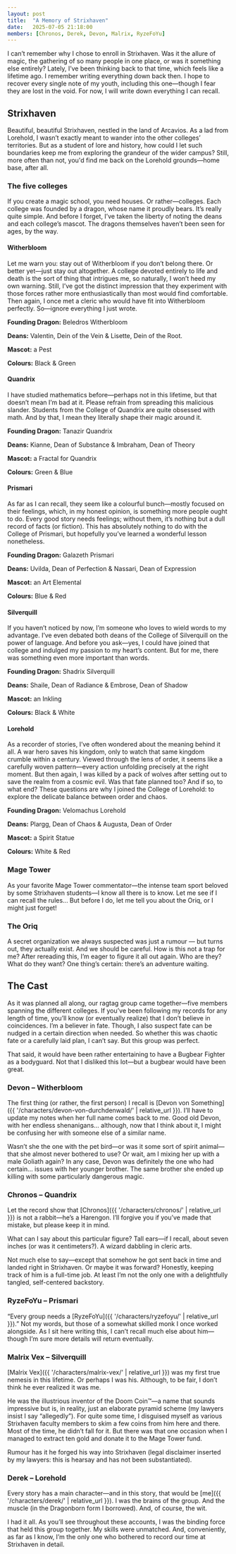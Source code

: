 ```yaml
---
layout: post
title:  "A Memory of Strixhaven"
date:   2025-07-05 21:18:00
members: [Chronos, Derek, Devon, Malrix, RyzeFoYu]
---
```


I can’t remember why I chose to enroll in Strixhaven. Was it the allure of magic, the gathering of so many people in one place, or was it something else entirely? Lately, I’ve been thinking back to that time, which feels like a lifetime ago. I remember writing everything down back then. I hope to recover every single note of my youth, including this one—though I fear they are lost in the void. For now, I will write down everything I can recall.

## Strixhaven

Beautiful, beautiful Strixhaven, nestled in the land of Arcavios. As a lad from Lorehold, I wasn’t exactly meant to wander into the other colleges’ territories. But as a student of lore and history, how could I let such boundaries keep me from exploring the grandeur of the wider campus? Still, more often than not, you'd find me back on the Lorehold grounds—home base, after all.

### The five colleges
If you create a magic school, you need houses. Or rather—colleges. Each college was founded by a dragon, whose name it proudly bears. It’s really quite simple. And before I forget, I’ve taken the liberty of noting the deans and each college’s mascot. The dragons themselves haven’t been seen for ages, by the way.

#### Witherbloom
Let me warn you: stay out of Witherbloom if you don’t belong there. Or better yet—just stay out altogether. A college devoted entirely to life and death is the sort of thing that intrigues me, so naturally, I won’t heed my own warning. Still, I’ve got the distinct impression that they experiment with those forces rather more enthusiastically than most would find comfortable. Then again, I once met a cleric who would have fit into Witherbloom perfectly. So—ignore everything I just wrote.

**Founding Dragon:** Beledros Witherbloom

**Deans:** Valentin, Dein of the Vein & Lisette, Dein of the Root.

**Mascot:** a Pest

**Colours:** Black & Green

#### Quandrix

I have studied mathematics before—perhaps not in this lifetime, but that doesn’t mean I’m bad at it. Please refrain from spreading this malicious slander. Students from the College of Quandrix are quite obsessed with math. And by that, I mean they literally shape their magic around it.

**Founding Dragon:** Tanazir Quandrix

**Deans:** Kianne, Dean of Substance & Imbraham, Dean of Theory

**Mascot:** a Fractal for Quandrix

**Colours:** Green & Blue

#### Prismari

As far as I can recall, they seem like a colourful bunch—mostly focused on their feelings, which, in my honest opinion, is something more people ought to do. Every good story needs feelings; without them, it’s nothing but a dull record of facts (or fiction). This has absolutely nothing to do with the College of Prismari, but hopefully you’ve learned a wonderful lesson nonetheless.

**Founding Dragon:** Galazeth Prismari

**Deans:** Uvilda, Dean of Perfection & Nassari, Dean of Expression

**Mascot:** an Art Elemental

**Colours:** Blue & Red

#### Silverquill
If you haven’t noticed by now, I’m someone who loves to wield words to my advantage. I’ve even debated both deans of the College of Silverquill on the power of language. And before you ask—yes, I could have joined that college and indulged my passion to my heart’s content. But for me, there was something even more important than words.

**Founding Dragon:** Shadrix Silverquill

**Deans:** Shaile, Dean of Radiance & Embrose, Dean of Shadow

**Mascot:** an Inkling

**Colours:** Black & White

#### Lorehold
As a recorder of stories, I’ve often wondered about the meaning behind it all. A war hero saves his kingdom, only to watch that same kingdom crumble within a century. Viewed through the lens of order, it seems like a carefully woven pattern—every action unfolding precisely at the right moment. But then again, I was killed by a pack of wolves after setting out to save the realm from a cosmic evil. Was that fate planned too? And if so, to what end? These questions are why I joined the College of Lorehold: to explore the delicate balance between order and chaos.

**Founding Dragon:** Velomachus Lorehold

**Deans:** Plargg, Dean of Chaos & Augusta, Dean of Order

**Mascot:** a Spirit Statue

**Colours:** White & Red

### Mage Tower
As your favorite Mage Tower commentator—the intense team sport beloved by some Strixhaven students—I know all there is to know. Let me see if I can recall the rules... But before I do, let me tell you about the Oriq, or I might just forget!

### The Oriq
A secret organization we always suspected was just a rumour — but turns out, they actually exist. And we should be careful. How is this not a trap for me? After rereading this, I’m eager to figure it all out again. Who are they? What do they want? One thing’s certain: there’s an adventure waiting.

## The Cast

As it was planned all along, our ragtag group came together—five members spanning the different colleges. If you’ve been following my records for any length of time, you’ll know (or eventually realize) that I don’t believe in coincidences. I’m a believer in fate. Though, I also suspect fate can be nudged in a certain direction when needed. So whether this was chaotic fate or a carefully laid plan, I can’t say. But this group was perfect.

That said, it would have been rather entertaining to have a Bugbear Fighter as a bodyguard. Not that I disliked this lot—but a bugbear would have been great.

### Devon – Witherbloom
The first thing (or rather, the first person) I recall is [Devon von Something]({{ '/characters/devon-von-durchdenwald/' | relative_url }}). I’ll have to update my notes when her full name comes back to me. Good old Devon, with her endless shenanigans… although, now that I think about it, I might be confusing her with someone else of a similar name.

Wasn’t she the one with the pet bird—or was it some sort of spirit animal—that she almost never bothered to use? Or wait, am I mixing her up with a male Goliath again? In any case, Devon was definitely the one who had certain… issues with her younger brother. The same brother she ended up killing with some particularly dangerous magic.

### Chronos – Quandrix
Let the record show that [Chronos]({{ '/characters/chronos/' | relative_url }}) is not a rabbit—he’s a Harengon. I’ll forgive you if you’ve made that mistake, but please keep it in mind.

What can I say about this particular figure? Tall ears—if I recall, about seven inches (or was it centimeters?). A wizard dabbling in cleric arts. 

Not much else to say—except that somehow he got sent back in time and landed right in Strixhaven. Or maybe it was forward? Honestly, keeping track of him is a full-time job. At least I’m not the only one with a delightfully tangled, self-centered backstory.

### RyzeFoYu – Prismari
“Every group needs a [RyzeFoYu]({{ '/characters/ryzefoyu/' | relative_url }}).” Not my words, but those of a somewhat skilled monk I once worked alongside. As I sit here writing this, I can’t recall much else about him—though I’m sure more details will return eventually.

### Malrix Vex – Silverquill
[Malrix Vex]({{ '/characters/malrix-vex/' | relative_url }}) was my first true nemesis in this lifetime. Or perhaps I was his. Although, to be fair, I don’t think he ever realized it was me.

He was the illustrious inventor of the Doom Coin™—a name that sounds impressive but is, in reality, just an elaborate pyramid scheme (my lawyers insist I say “allegedly”). For quite some time, I disguised myself as various Strixhaven faculty members to skim a few coins from him here and there. Most of the time, he didn’t fall for it. But there was that one occasion when I managed to extract ten gold and donate it to the Mage Tower fund.

Rumour has it he forged his way into Strixhaven (legal disclaimer inserted by my lawyers: this is hearsay and has not been substantiated).

### Derek – Lorehold
Every story has a main character—and in this story, that would be [me]({{ '/characters/derek/' | relative_url }}). I was the brains of the group. And the muscle (in the Dragonborn form I borrowed). And, of course, the wit.

I had it all. As you’ll see throughout these accounts, I was the binding force that held this group together. My skills were unmatched. And, conveniently, as far as I know, I’m the only one who bothered to record our time at Strixhaven in detail.

